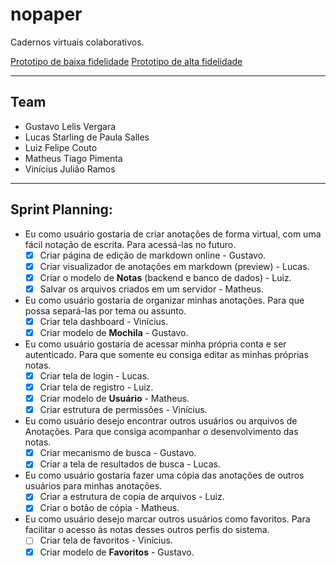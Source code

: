# nopaper

Cadernos virtuais colaborativos.

[Prototipo de baixa fidelidade](https://gustavovergara11129.invisionapp.com/public/share/WU1EL0XV3M)
[Prototipo de alta fidelidade](https://xd.adobe.com/view/521c3200-1015-4758-abf0-6a35fb877ff7-074f/)

---
## Team
- Gustavo Lelis Vergara
- Lucas Starling de Paula Salles
- Luiz Felipe Couto
- Matheus Tiago Pimenta
- Vinícius Julião Ramos

---
## Sprint Planning:
<!-- quem, o quê, por quê -->

* Eu como usuário gostaria de criar anotações de forma virtual, com uma fácil
  notação de escrita. Para acessá-las no futuro.
  - [x] Criar página de edição de markdown online - Gustavo.
  - [x] Criar visualizador de anotações em markdown (preview) - Lucas. 
  - [x] Criar o modelo de **Notas** (backend e banco de dados) - Luiz.
  - [x] Salvar os arquivos criados em um servidor - Matheus.

* Eu como usuário gostaria de organizar minhas anotações. Para que possa 
  separá-las por tema ou assunto.
  - [x] Criar tela dashboard - Vinícius.
  - [x] Criar modelo de **Mochila** - Gustavo.

* Eu como usuário gostaria de acessar minha própria conta e ser autenticado.
  Para que somente eu consiga editar as minhas próprias notas.
  - [x] Criar tela de login - Lucas.
  - [x] Criar tela de registro - Luiz.
  - [x] Criar modelo de **Usuário** - Matheus.
  - [x] Criar estrutura de permissões - Vinícius.

* Eu como usuário desejo encontrar outros usuários ou arquivos de Anotações. 
  Para que consiga acompanhar o desenvolvimento das notas.
  - [x] Criar mecanismo de busca - Gustavo.
  - [x] Criar a tela de resultados de busca - Lucas.
  
* Eu como usuário gostaria fazer uma cópia das anotações de outros usuários
  para minhas anotações.
  - [x] Criar a estrutura de copia de arquivos - Luiz.
  - [x] Criar o botão de cópia - Matheus.

* Eu como usuário desejo marcar outros usuários como favoritos. Para facilitar
  o acesso às notas desses outros perfis do sistema.
  - [ ] Criar tela de favoritos - Vinícius.
  - [x] Criar modelo de **Favoritos** - Gustavo.
